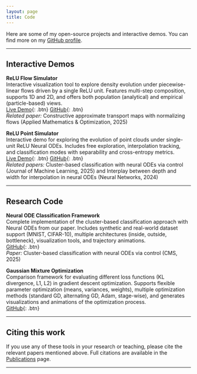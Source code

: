 ```yaml
---
layout: page
title: Code
---
```


Here are some of my open-source projects and interactive demos. You can find more on my <a href="https://github.com/antonioalvarezl" target="_blank">GitHub profile</a>.

---

## **Interactive Demos**

**ReLU Flow Simulator**  
Interactive visualization tool to explore density evolution under piecewise-linear flows driven by a single ReLU unit. Features multi-step composition, supports 1D and 2D, and offers both population (analytical) and empirical (particle-based) views.  
[Live Demo](https://antonioalvarezl.github.io/relu-flow-simulator/){: .btn}
[GitHub](https://github.com/antonioalvarezl/relu-flow-simulator){: .btn}  
*Related paper:* Constructive approximate transport maps with normalizing flows (Applied Mathematics & Optimization, 2025)

**ReLU Point Simulator**  
Interactive demo for exploring the evolution of point clouds under single-unit ReLU Neural ODEs. Includes free exploration, interpolation tracking, and classification modes with separability and cross-entropy metrics.  
[Live Demo](https://antonioalvarezl.github.io/relu-point-simulator/){: .btn}
[GitHub](https://github.com/antonioalvarezl/relu-point-simulator){: .btn}  
*Related papers:* Cluster-based classification with neural ODEs via control (Journal of Machine Learning, 2025) and Interplay between depth and width for interpolation in neural ODEs (Neural Networks, 2024)

---

## **Research Code**

**Neural ODE Classification Framework**  
Complete implementation of the cluster-based classification approach with Neural ODEs from our paper. Includes synthetic and real-world dataset support (MNIST, CIFAR-10), multiple architectures (inside, outside, bottleneck), visualization tools, and trajectory animations.  
[GitHub](https://github.com/antonioalvarezl/2024-WCS-NODEs){: .btn}  
*Paper:* Cluster-based classification with neural ODEs via control (CMS, 2025)

**Gaussian Mixture Optimization**  
Comparison framework for evaluating different loss functions (KL divergence, L1, L2) in gradient descent optimization. Supports flexible parameter optimization (means, variances, weights), multiple optimization methods (standard GD, alternating GD, Adam, stage-wise), and generates visualizations and animations of the optimization process.  
[GitHub](https://github.com/antonioalvarezl/2024-LossComparisonGD){: .btn}

---

## **Citing this work**

If you use any of these tools in your research or teaching, please cite the relevant papers mentioned above. Full citations are available in the [Publications](/publications) page.

---
